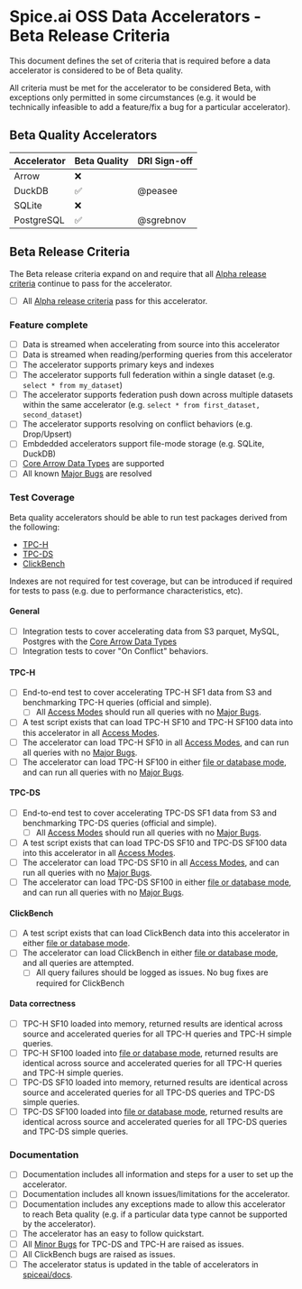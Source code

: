 # Spice.ai OSS Data Accelerators - Beta Release Criteria

This document defines the set of criteria that is required before a data accelerator is considered to be of Beta quality.

All criteria must be met for the accelerator to be considered Beta, with exceptions only permitted in some circumstances (e.g. it would be technically infeasible to add a feature/fix a bug for a particular accelerator).

## Beta Quality Accelerators

| Accelerator | Beta Quality | DRI Sign-off |
| - | - | - |
| Arrow      | ❌ |  |
| DuckDB     | ✅ | @peasee |
| SQLite     | ❌ |  |
| PostgreSQL | ✅ | @sgrebnov |

## Beta Release Criteria

The Beta release criteria expand on and require that all [Alpha release criteria](./alpha.md) continue to pass for the accelerator.

- [ ] All [Alpha release criteria](./alpha.md) pass for this accelerator.

### Feature complete

- [ ] Data is streamed when accelerating from source into this accelerator
- [ ] Data is streamed when reading/performing queries from this accelerator
- [ ] The accelerator supports primary keys and indexes
- [ ] The accelerator supports full federation within a single dataset (e.g. `select * from my_dataset`)
- [ ] The accelerator supports federation push down across multiple datasets within the same accelerator (e.g. `select * from first_dataset, second_dataset`)
- [ ] The accelerator supports resolving on conflict behaviors (e.g. Drop/Upsert)
- [ ] Embdedded accelerators support file-mode storage (e.g. SQLite, DuckDB)
- [ ] [Core Arrow Data Types](../definitions.md) are supported
- [ ] All known [Major Bugs](../definitions.md) are resolved

### Test Coverage

Beta quality accelerators should be able to run test packages derived from the following:

- [TPC-H](https://www.tpc.org/TPC-H/)
- [TPC-DS](https://www.tpc.org/TPC-DS/)
- [ClickBench](https://github.com/ClickHouse/ClickBench)

Indexes are not required for test coverage, but can be introduced if required for tests to pass (e.g. due to performance characteristics, etc).

#### General

- [ ] Integration tests to cover accelerating data from S3 parquet, MySQL, Postgres with the [Core Arrow Data Types](../definitions.md)
- [ ] Integration tests to cover "On Conflict" behaviors.

#### TPC-H

- [ ] End-to-end test to cover accelerating TPC-H SF1 data from S3 and benchmarking TPC-H queries (official and simple).
  - [ ] All [Access Modes](../definitions.md) should run all queries with no [Major Bugs](../definitions.md).
- [ ] A test script exists that can load TPC-H SF10 and TPC-H SF100 data into this accelerator in all [Access Modes](../definitions.md).
- [ ] The accelerator can load TPC-H SF10 in all [Access Modes](../definitions.md), and can run all queries with no [Major Bugs](../definitions.md).
- [ ] The accelerator can load TPC-H SF100 in either [file or database mode](../definitions.md), and can run all queries with no [Major Bugs](../definitions.md).

#### TPC-DS

- [ ] End-to-end test to cover accelerating TPC-DS SF1 data from S3 and benchmarking TPC-DS queries (official and simple).
  - [ ] All [Access Modes](../definitions.md) should run all queries with no [Major Bugs](../definitions.md).
- [ ] A test script exists that can load TPC-DS SF10 and TPC-DS SF100 data into this accelerator in all [Access Modes](../definitions.md).
- [ ] The accelerator can load TPC-DS SF10 in all [Access Modes](../definitions.md), and can run all queries with no [Major Bugs](../definitions.md).
- [ ] The accelerator can load TPC-DS SF100 in either [file or database mode](../definitions.md), and can run all queries with no [Major Bugs](../definitions.md).

#### ClickBench

- [ ] A test script exists that can load ClickBench data into this accelerator in either [file or database mode](../definitions.md).
- [ ] The accelerator can load ClickBench in either [file or database mode](../definitions.md), and all queries are attempted.
  - [ ] All query failures should be logged as issues. No bug fixes are required for ClickBench

#### Data correctness

- [ ] TPC-H SF10 loaded into memory, returned results are identical across source and accelerated queries for all TPC-H queries and TPC-H simple queries.
- [ ] TPC-H SF100 loaded into [file or database mode](../definitions.md), returned results are identical across source and accelerated queries for all TPC-H queries and TPC-H simple queries.
- [ ] TPC-DS SF10 loaded into memory, returned results are identical across source and accelerated queries for all TPC-DS queries and TPC-DS simple queries.
- [ ] TPC-DS SF100 loaded into [file or database mode](../definitions.md), returned results are identical across source and accelerated queries for all TPC-DS queries and TPC-DS simple queries.

### Documentation

- [ ] Documentation includes all information and steps for a user to set up the accelerator.
- [ ] Documentation includes all known issues/limitations for the accelerator.
- [ ] Documentation includes any exceptions made to allow this accelerator to reach Beta quality (e.g. if a particular data type cannot be supported by the accelerator).
- [ ] The accelerator has an easy to follow quickstart.
- [ ] All [Minor Bugs](../definitions.md) for TPC-DS and TPC-H are raised as issues.
- [ ] All ClickBench bugs are raised as issues.
- [ ] The accelerator status is updated in the table of accelerators in [spiceai/docs](https://github.com/spiceai/docs).
